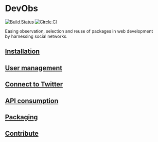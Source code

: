 # DevObs

[![Build Status](http://j.mp/1QSoTtq)](http://j.mp/1N2kspP) [![Circle CI](http://j.mp/1In2JNb)](http://j.mp/1TsP1tv)

Easing observation, selection and reuse of packages in web development by harnessing social networks.

## [Installation](app/Resources/doc/100-installation.md)

## [User management](app/Resources/doc/150-user-management.md)

## [Connect to Twitter](app/Resources/doc/180-connect-to-twitter.md)

## [API consumption](app/Resources/doc/190-api-consumption.md)

## [Packaging](app/Resources/doc/200-packaging.md)

## [Contribute](app/Resources/doc/700-contribute.md)

